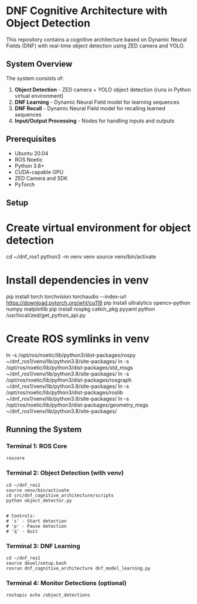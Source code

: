 # DNF Cognitive Architecture with Object Detection

This repository contains a cognitive architecture based on Dynamic Neural Fields (DNF) with real-time object detection using ZED camera and YOLO.

## System Overview

The system consists of:

1. **Object Detection** - ZED camera + YOLO object detection (runs in Python virtual environment)
2. **DNF Learning** - Dynamic Neural Field model for learning sequences
3. **DNF Recall** - Dynamic Neural Field model for recalling learned sequences
4. **Input/Output Processing** - Nodes for handling inputs and outputs

## Prerequisites

- Ubuntu 20.04
- ROS Noetic
- Python 3.8+
- CUDA-capable GPU
- ZED Camera and SDK
- PyTorch


## Setup

# Create virtual environment for object detection
cd ~/dnf_ros1
python3 -m venv venv
source venv/bin/activate

# Install dependencies in venv
pip install torch torchvision torchaudio --index-url https://download.pytorch.org/whl/cu118
pip install ultralytics opencv-python numpy matplotlib
pip install rospkg catkin_pkg pyyaml
python /usr/local/zed/get_python_api.py

# Create ROS symlinks in venv
ln -s /opt/ros/noetic/lib/python3/dist-packages/rospy ~/dnf_ros1/venv/lib/python3.8/site-packages/
ln -s /opt/ros/noetic/lib/python3/dist-packages/std_msgs ~/dnf_ros1/venv/lib/python3.8/site-packages/
ln -s /opt/ros/noetic/lib/python3/dist-packages/rosgraph ~/dnf_ros1/venv/lib/python3.8/site-packages/
ln -s /opt/ros/noetic/lib/python3/dist-packages/roslib ~/dnf_ros1/venv/lib/python3.8/site-packages/
ln -s /opt/ros/noetic/lib/python3/dist-packages/geometry_msgs ~/dnf_ros1/venv/lib/python3.8/site-packages/


## Running the System
### Terminal 1: ROS Core

`roscore`

### Terminal 2: Object Detection (with venv)

```
cd ~/dnf_ros1
source venv/bin/activate
cd src/dnf_cognitive_architecture/scripts
python object_detector.py


# Controls:
# 's' - Start detection
# 'p' - Pause detection
# 'q' - Quit
```

### Terminal 3: DNF Learning
```
cd ~/dnf_ros1
source devel/setup.bash
rosrun dnf_cognitive_architecture dnf_model_learning.py
```

### Terminal 4: Monitor Detections (optional)

`rostopic echo /object_detections`